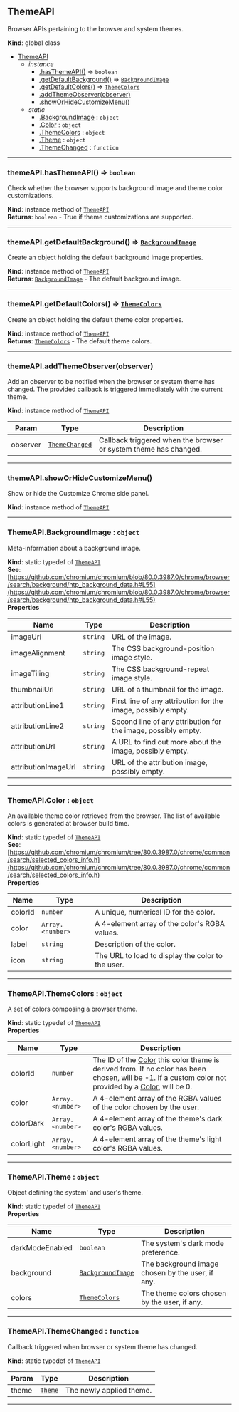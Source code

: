 <a name="ThemeAPI"></a>

## ThemeAPI
Browser APIs pertaining to the browser and system themes.

**Kind**: global class  

* [ThemeAPI](#ThemeAPI)
    * _instance_
        * [.hasThemeAPI()](#ThemeAPI+hasThemeAPI) ⇒ <code>boolean</code>
        * [.getDefaultBackground()](#ThemeAPI+getDefaultBackground) ⇒ [<code>BackgroundImage</code>](#ThemeAPI.BackgroundImage)
        * [.getDefaultColors()](#ThemeAPI+getDefaultColors) ⇒ [<code>ThemeColors</code>](#ThemeAPI.ThemeColors)
        * [.addThemeObserver(observer)](#ThemeAPI+addThemeObserver)
        * [.showOrHideCustomizeMenu()](#ThemeAPI+showOrHideCustomizeMenu)
    * _static_
        * [.BackgroundImage](#ThemeAPI.BackgroundImage) : <code>object</code>
        * [.Color](#ThemeAPI.Color) : <code>object</code>
        * [.ThemeColors](#ThemeAPI.ThemeColors) : <code>object</code>
        * [.Theme](#ThemeAPI.Theme) : <code>object</code>
        * [.ThemeChanged](#ThemeAPI.ThemeChanged) : <code>function</code>


* * *

<a name="ThemeAPI+hasThemeAPI"></a>

### themeAPI.hasThemeAPI() ⇒ <code>boolean</code>
Check whether the browser supports background image and theme color
customizations.

**Kind**: instance method of [<code>ThemeAPI</code>](#ThemeAPI)  
**Returns**: <code>boolean</code> - True if theme customizations are supported.  

* * *

<a name="ThemeAPI+getDefaultBackground"></a>

### themeAPI.getDefaultBackground() ⇒ [<code>BackgroundImage</code>](#ThemeAPI.BackgroundImage)
Create an object holding the default background image properties.

**Kind**: instance method of [<code>ThemeAPI</code>](#ThemeAPI)  
**Returns**: [<code>BackgroundImage</code>](#ThemeAPI.BackgroundImage) - The default background image.  

* * *

<a name="ThemeAPI+getDefaultColors"></a>

### themeAPI.getDefaultColors() ⇒ [<code>ThemeColors</code>](#ThemeAPI.ThemeColors)
Create an object holding the default theme color properties.

**Kind**: instance method of [<code>ThemeAPI</code>](#ThemeAPI)  
**Returns**: [<code>ThemeColors</code>](#ThemeAPI.ThemeColors) - The default theme colors.  

* * *

<a name="ThemeAPI+addThemeObserver"></a>

### themeAPI.addThemeObserver(observer)
Add an observer to be notified when the browser or system theme has
changed. The provided callback is triggered immediately with the current
theme.

**Kind**: instance method of [<code>ThemeAPI</code>](#ThemeAPI)  

| Param | Type | Description |
| --- | --- | --- |
| observer | [<code>ThemeChanged</code>](#ThemeAPI.ThemeChanged) | Callback triggered when the        browser or system theme has changed. |


* * *

<a name="ThemeAPI+showOrHideCustomizeMenu"></a>

### themeAPI.showOrHideCustomizeMenu()
Show or hide the Customize Chrome side panel.

**Kind**: instance method of [<code>ThemeAPI</code>](#ThemeAPI)  

* * *

<a name="ThemeAPI.BackgroundImage"></a>

### ThemeAPI.BackgroundImage : <code>object</code>
Meta-information about a background image.

**Kind**: static typedef of [<code>ThemeAPI</code>](#ThemeAPI)  
**See**: [https://github.com/chromium/chromium/blob/80.0.3987.0/chrome/browser/search/background/ntp_background_data.h#L55](https://github.com/chromium/chromium/blob/80.0.3987.0/chrome/browser/search/background/ntp_background_data.h#L55)  
**Properties**

| Name | Type | Description |
| --- | --- | --- |
| imageUrl | <code>string</code> | URL of the image. |
| imageAlignment | <code>string</code> | The CSS background-position image style. |
| imageTiling | <code>string</code> | The CSS background-repeat image style. |
| thumbnailUrl | <code>string</code> | URL of a thumbnail for the image. |
| attributionLine1 | <code>string</code> | First line of any attribution for the           image, possibly empty. |
| attributionLine2 | <code>string</code> | Second line of any attribution for the           image, possibly empty. |
| attributionUrl | <code>string</code> | A URL to find out more about the image,           possibly empty. |
| attributionImageUrl | <code>string</code> | URL of the attribution image,           possibly empty. |


* * *

<a name="ThemeAPI.Color"></a>

### ThemeAPI.Color : <code>object</code>
An available theme color retrieved from the browser. The list of available
colors is generated at browser build time.

**Kind**: static typedef of [<code>ThemeAPI</code>](#ThemeAPI)  
**See**: [https://github.com/chromium/chromium/tree/80.0.3987.0/chrome/common/search/selected_colors_info.h](https://github.com/chromium/chromium/tree/80.0.3987.0/chrome/common/search/selected_colors_info.h)  
**Properties**

| Name | Type | Description |
| --- | --- | --- |
| colorId | <code>number</code> | A unique, numerical ID for the color. |
| color | <code>Array.&lt;number&gt;</code> | A 4-element array of the color's RGBA values. |
| label | <code>string</code> | Description of the color. |
| icon | <code>string</code> | The URL to load to display the color to the user. |


* * *

<a name="ThemeAPI.ThemeColors"></a>

### ThemeAPI.ThemeColors : <code>object</code>
A set of colors composing a browser theme.

**Kind**: static typedef of [<code>ThemeAPI</code>](#ThemeAPI)  
**Properties**

| Name | Type | Description |
| --- | --- | --- |
| colorId | <code>number</code> | The ID of the [Color](#ThemeAPI.Color) this color           theme is derived from. If no color has been chosen, will be -1. If           a custom color not provided by a [Color](#ThemeAPI.Color), will be 0. |
| color | <code>Array.&lt;number&gt;</code> | A 4-element array of the RGBA values of the           color chosen by the user. |
| colorDark | <code>Array.&lt;number&gt;</code> | A 4-element array of the theme's dark           color's RGBA values. |
| colorLight | <code>Array.&lt;number&gt;</code> | A 4-element array of the theme's light           color's RGBA values. |


* * *

<a name="ThemeAPI.Theme"></a>

### ThemeAPI.Theme : <code>object</code>
Object defining the system' and user's theme.

**Kind**: static typedef of [<code>ThemeAPI</code>](#ThemeAPI)  
**Properties**

| Name | Type | Description |
| --- | --- | --- |
| darkModeEnabled | <code>boolean</code> | The system's dark mode preference. |
| background | [<code>BackgroundImage</code>](#ThemeAPI.BackgroundImage) | The background image chosen           by the user, if any. |
| colors | [<code>ThemeColors</code>](#ThemeAPI.ThemeColors) | The theme colors chosen by the           user, if any. |


* * *

<a name="ThemeAPI.ThemeChanged"></a>

### ThemeAPI.ThemeChanged : <code>function</code>
Callback triggered when browser or system theme has changed.

**Kind**: static typedef of [<code>ThemeAPI</code>](#ThemeAPI)  

| Param | Type | Description |
| --- | --- | --- |
| theme | [<code>Theme</code>](#ThemeAPI.Theme) | The newly applied theme. |


* * *

